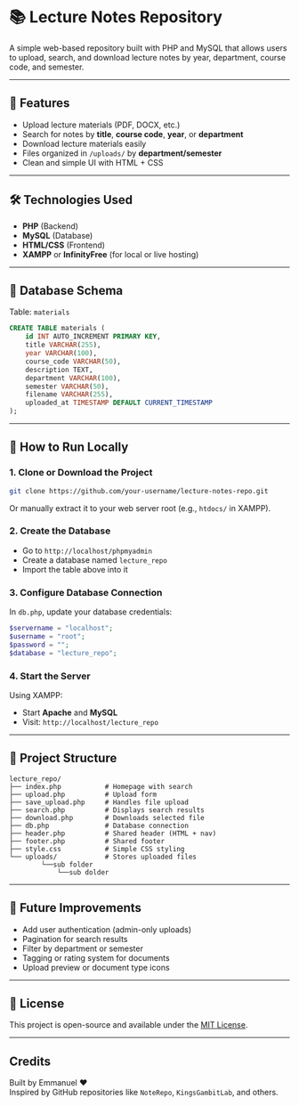 
# 📚 Lecture Notes Repository

A simple web-based repository built with PHP and MySQL that allows users to upload, search, and download lecture notes by year, department, course code, and semester.

---

## 🌟 Features

- Upload lecture materials (PDF, DOCX, etc.)
- Search for notes by **title**, **course code**, **year**, or **department**
- Download lecture materials easily
- Files organized in `/uploads/` by **department/semester**
- Clean and simple UI with HTML + CSS

---

## 🛠 Technologies Used

- **PHP** (Backend)
- **MySQL** (Database)
- **HTML/CSS** (Frontend)
- **XAMPP** or **InfinityFree** (for local or live hosting)

---

## 🧱 Database Schema

Table: `materials`

```sql
CREATE TABLE materials (
    id INT AUTO_INCREMENT PRIMARY KEY,
    title VARCHAR(255),
    year VARCHAR(100),
    course_code VARCHAR(50),
    description TEXT,
    department VARCHAR(100),
    semester VARCHAR(50),
    filename VARCHAR(255),
    uploaded_at TIMESTAMP DEFAULT CURRENT_TIMESTAMP
);
```

---

## 🚀 How to Run Locally

### 1. Clone or Download the Project

```bash
git clone https://github.com/your-username/lecture-notes-repo.git
```

Or manually extract it to your web server root (e.g., `htdocs/` in XAMPP).

### 2. Create the Database

- Go to `http://localhost/phpmyadmin`
- Create a database named `lecture_repo`
- Import the table above into it

### 3. Configure Database Connection

In `db.php`, update your database credentials:

```php
$servername = "localhost";
$username = "root";
$password = "";
$database = "lecture_repo";
```

### 4. Start the Server

Using XAMPP:
- Start **Apache** and **MySQL**
- Visit: `http://localhost/lecture_repo`

---

## 📂 Project Structure

```
lecture_repo/
├── index.php           # Homepage with search
├── upload.php          # Upload form
├── save_upload.php     # Handles file upload
├── search.php          # Displays search results
├── download.php        # Downloads selected file
├── db.php              # Database connection
├── header.php          # Shared header (HTML + nav)
├── footer.php          # Shared footer
├── style.css           # Simple CSS styling
└── uploads/            # Stores uploaded files
        └──sub folder
            └──sub dolder

```

---

## 📌 Future Improvements

- Add user authentication (admin-only uploads)
- Pagination for search results
- Filter by department or semester
- Tagging or rating system for documents
- Upload preview or document type icons

---

## 📄 License

This project is open-source and available under the [MIT License](LICENSE).

---

## Credits

Built by Emmanuel ❤️  
Inspired by GitHub repositories like `NoteRepo`, `KingsGambitLab`, and others.
